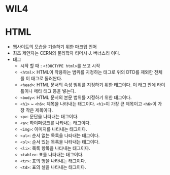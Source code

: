 # WIL4

# HTML

- 웹사이트의 모습을 기술하기 위한 마크업 언어
- 최초 제안자는 CERN의 물리학자 티머시 J. 버너스리 이다.
- 태그
    - 시작 할 때 : `<!DOCTYPE html>`를 쓰고 시작
    - `<html>`: HTML이 작용하는 범위를 지정하는 태그로 위의 DTD를 제외한 전체를 이 태그로 둘러싼다.
    - `<head>`: HTML 문서의 속성 범위를 지정하기 위한 태그이다. 이 태그 안에 타이틀이나 메타 태그 등을 넣는다.
    - `<body>`: HTML 문서의 본문 범위를 지정하기 위한 태그이다.
    - `<h1>` ~ `<h6>`: 제목을 나타내는 태그이다. `<h1>`이 가장 큰 제목이고 `<h6>`이 가장 작은 제목이다.
    - `<p>`: 문단을 나타내는 태그이다.
    - `<a>`: 하이퍼링크를 나타내는 태그이다.
    - `<img>`: 이미지를 나타내는 태그이다.
    - `<ul>`: 순서 없는 목록을 나타내는 태그이다.
    - `<ol>`: 순서 있는 목록을 나타내는 태그이다.
    - `<li>`: 목록 항목을 나타내는 태그이다.
    - `<table>`: 표를 나타내는 태그이다.
    - `<tr>`: 표의 행을 나타내는 태그이다.
    - `<td>`: 표의 셀을 나타내는 태그이다.